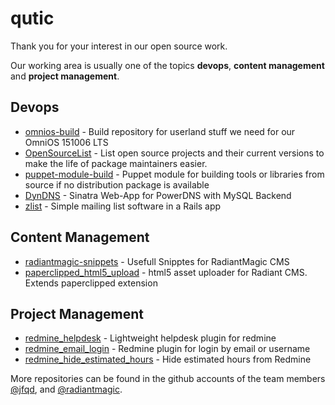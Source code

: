# qutic

Thank you for your interest in our open source work.

Our working area is usually one of the topics **devops**, **content management** and **project management**. 

## Devops

* [omnios-build](https://github.com/jfqd/omnios-build) - Build repository for userland stuff we need for our OmniOS 151006 LTS
* [OpenSourceList](https://github.com/jfqd/OpenSourceList) - List open source projects and their current versions to make the life of package maintainers easier.
* [puppet-module-build](https://github.com/jfqd/puppet-module-build) - Puppet module for building tools or libraries from source if no distribution package is available
* [DynDNS](https://github.com/jfqd/dyndns) - Sinatra Web-App for PowerDNS with MySQL Backend
* [zlist](https://github.com/jfqd/zlist) - Simple mailing list software in a Rails app

## Content Management

* [radiantmagic-snippets](https://github.com/radiantmagic/radiantmagic-snippets) - Usefull Snipptes for RadiantMagic CMS
* [paperclipped_html5_upload](https://github.com/jfqd/radiant-paperclipped_html5_upload-extension) - html5 asset uploader for Radiant CMS. Extends paperclipped extension

## Project Management ##

* [redmine_helpdesk](https://github.com/jfqd/redmine_helpdesk) - Lightweight helpdesk plugin for redmine
* [redmine_email_login](https://github.com/jfqd/redmine_email_login) - Redmine plugin for login by email or username
* [redmine_hide_estimated_hours](https://github.com/jfqd/redmine_hide_estimated_hours) - Hide estimated hours from Redmine

More repositories can be found in the github accounts of the team members [@jfqd](https://github.com/jfqd), and [@radiantmagic](https://github.com/radiantmagic).
